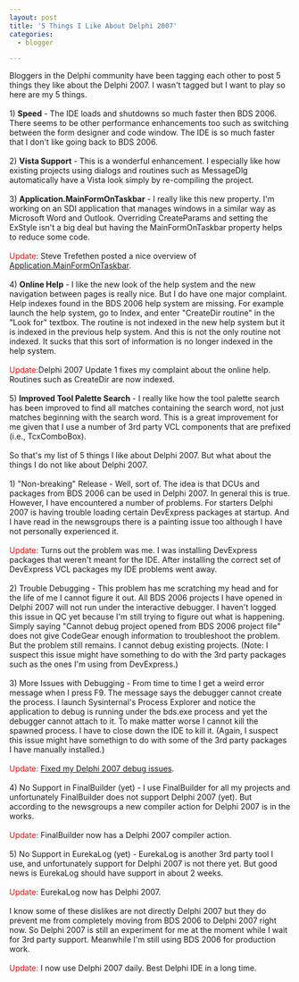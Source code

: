 ```yaml
---
layout: post
title: '5 Things I Like About Delphi 2007'
categories:
  - blogger

---
```


Bloggers in the Delphi community have been tagging each other to post 5 things they like about the Delphi 2007.  I wasn't tagged but I want to play so here are my 5 things.<br /><br />1) <b>Speed</b> - The IDE loads and shutdowns so much faster then BDS 2006.  There seems to be other performance enhancements too such as switching between the form designer and code window.  The IDE is so much faster that I don't like going back to BDS 2006.<br /><br />2) <b>Vista Support</b> - This is a wonderful enhancement.  I especially like how existing projects using dialogs and routines such as MessageDlg automatically have a Vista look simply by re-compiling the project.<br /><br />3) <b>Application.MainFormOnTaskbar</b> - I really like this new property.  I'm working on an SDI application that manages windows in a similar way as Microsoft Word and Outlook.  Overriding CreateParams and setting the ExStyle isn't a big deal but having the MainFormOnTaskbar property helps to reduce some code.  <br /><br /><span style="color:red">Update:</span> Steve Trefethen posted a nice overview of <a href="http://www.stevetrefethen.com/blog/TheNewVCLPropertyTApplicationMainFormOnTaskbarInDelphi2007.aspx">Application.MainFormOnTaskbar</a>.<br /><br />4) <b>Online Help</b> - I like the new look of the help system and the new navigation between pages is really nice.  But I do have one major complaint.  Help indexes found in the BDS 2006 help system are missing.  For example launch the help system, go to Index, and enter "CreateDir routine" in the "Look for" textbox.  The routine is not indexed in the new help system but it is indexed in the previous help system.  And this is not the only routine not indexed.  It sucks that this sort of information is no longer indexed in the help system.<br /><br /><span style="color:red">Update:</span>Delphi 2007 Update 1 fixes my complaint about the online help.  Routines such as CreateDir are now indexed.<br /><br />5) <b>Improved Tool Palette Search</b> - I really like how the tool palette search has been improved to find all matches containing the search word, not just matches beginning with the search word.  This is a great improvement for me given that I use a number of 3rd party VCL components that are prefixed (i.e., TcxComboBox). <br /><br />So that's my list of 5 things I like about Delphi 2007.  But what about the things I do not like about Delphi 2007.<br /><br />1) "Non-breaking" Release - Well, sort of.  The idea is that DCUs and packages from BDS 2006 can be used in Delphi 2007.  In general this is true.  However, I have encountered a number of problems.  For starters Delphi 2007 is having trouble loading certain DevExpress packages at startup.  And I have read in the newsgroups there is a painting issue too although I have not personally experienced it.<br /><br /><span style="color:red">Update:</span> Turns out the problem was me.  I was installing DevExpress packages that weren't meant for the IDE.  After installing the correct set of DevExpress VCL packages my IDE problems went away.<br /><br />2) Trouble Debugging - This problem has me scratching my head and for the life of me I cannot figure it out.  All BDS 2006 projects I have opened in Delphi 2007 will not run under the interactive debugger.  I haven't logged this issue in QC yet because I'm still trying to figure out what is happening.  Simply saying "Cannot debug project opened from BDS 2006 project file" does not give CodeGear enough information to troubleshoot the problem.  But the problem still remains.  I cannot debug existing projects.  (Note: I suspect this issue might have something to do with the 3rd party packages such as the ones I'm using from DevExpress.)<br /><br />3) More Issues with Debugging - From time to time I get a weird error message when I press F9.  The message says the debugger cannot create the process.  I launch Sysinternal's Process Explorer and notice the application to debug is running under the bds.exe process and yet the debugger cannot attach to it.  To make matter worse I cannot kill the spawned process.  I have to close down the IDE to kill it. (Again, I suspect this issue might have somethign to do with some of the 3rd party packages I have manually installed.)<br /><br /><span style="color:red">Update:</span> <a href="http://www.thecave.com/archive/2007/03/26/fixed_my_delphi_2007_debug_issues.aspx">Fixed my Delphi 2007 debug issues</a>.<br /><br />4) No Support in FinalBuilder (yet) - I use FinalBuilder for all my projects and unfortunately FinalBuilder does not support Delphi 2007 (yet).  But according to the newsgroups a new compiler action for Delphi 2007 is in the works.  <br /><br /><span style="color:red">Update:</span> FinalBuilder now has a Delphi 2007 compiler action.<br /><br />5) No Support in EurekaLog (yet) - EurekaLog is another 3rd party tool I use, and unfortunately support for Delphi 2007 is not there yet.  But good news is EurekaLog should have support in about 2 weeks.<br /><br /><span style="color:red">Update:</span> EurekaLog now has Delphi 2007.<br /><br />I know some of these dislikes are not directly Delphi 2007 but they do prevent me from completely moving from BDS 2006 to Delphi 2007 right now.  So Delphi 2007 is still an experiment for me at the moment while I wait for 3rd party support.  Meanwhile I'm still using BDS 2006 for production work.<br /><br /><span style="color:red">Update:</span> I now use Delphi 2007 daily.  Best Delphi IDE in a long time.
